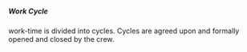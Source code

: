 ##### Work Cycle
work-time is divided into cycles. Cycles are agreed upon and formally opened and closed by the crew.